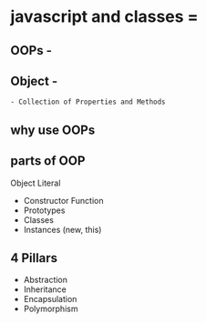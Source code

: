 # javascript and classes =

## OOPs -

## Object -

    - Collection of Properties and Methods

## why use OOPs

## parts of OOP

Object Literal

-   Constructor Function
-   Prototypes
-   Classes
-   Instances (new, this)

## 4 Pillars

- Abstraction
- Inheritance
- Encapsulation
- Polymorphism




